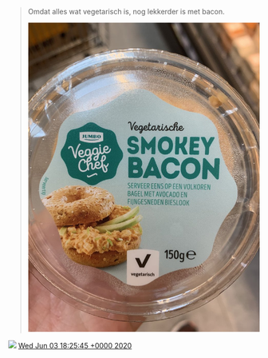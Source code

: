 > Omdat alles wat vegetarisch is, nog lekkerder is met bacon\. 
> 
> ![](../../media/1268247516111409152-EZm4Y7GWsAIwFQW.jpg)

<img src="../../media/tweet.ico" width="12" /> [Wed Jun 03 18:25:45 +0000 2020](https://twitter.com/DromerDenker/status/1268247516111409152)